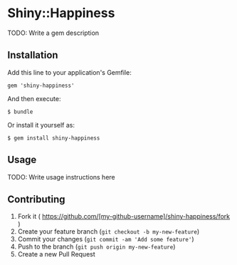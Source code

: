 # Shiny::Happiness

TODO: Write a gem description

## Installation

Add this line to your application's Gemfile:

    gem 'shiny-happiness'

And then execute:

    $ bundle

Or install it yourself as:

    $ gem install shiny-happiness

## Usage

TODO: Write usage instructions here

## Contributing

1. Fork it ( https://github.com/[my-github-username]/shiny-happiness/fork )
2. Create your feature branch (`git checkout -b my-new-feature`)
3. Commit your changes (`git commit -am 'Add some feature'`)
4. Push to the branch (`git push origin my-new-feature`)
5. Create a new Pull Request
